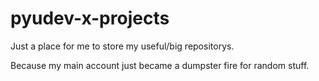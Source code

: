 # pyudev-x-projects


Just a place for me to store my useful/big repositorys.

Because my main account just became a dumpster fire for random stuff.
